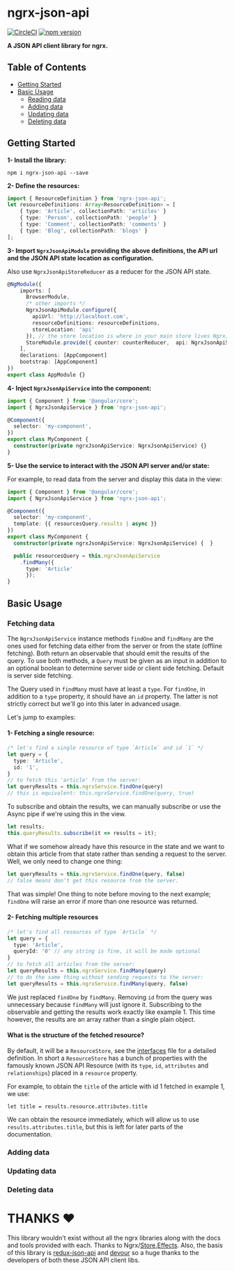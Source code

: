 # ngrx-json-api

[![CircleCI](https://circleci.com/gh/abdulhaq-e/ngrx-json-api.svg?style=shield&circle-token=:af0b4d120bc34d24279b9d3266d0db5fe0293d3b)](https://circleci.com/gh/abdulhaq-e/ngrx-json-api)
[![npm version](https://badge.fury.io/js/ngrx-json-api.svg)](https://badge.fury.io/js/ngrx-json-api)

**A JSON API client library for ngrx.**

## Table of Contents

- [Getting Started](#getting-started)
- [Basic Usage](#basic-usage)
  - [Reading data](#reading-data)
  - [Adding data](#adding-data)
  - [Updating data](#updating-data)
  - [Deleting data](#deleting-data)

## Getting Started

**1- Install the library:**
```
npm i ngrx-json-api --save
```
**2- Define the resources:**
```ts
import { ResourceDefinition } from 'ngrx-json-api';
let resourceDefinitions: Array<ResourceDefinition> = [
    { type: 'Article', collectionPath: 'articles' }
    { type: 'Person', collectionPath: 'people' }
    { type: 'Comment', collectionPath: 'comments' }
    { type: 'Blog', collectionPath: 'blogs' }
];
```
**3- Import `NgrxJsonApiModule` providing the above definitions, the API url and the JSON API state location as configuration.**

Also use `NgrxJsonApiStoreReducer` as a reducer for the JSON API state.
```ts
@NgModule({
    imports: [
      BrowserModule,  
      /* other imports */
      NgrxJsonApiModule.configure({
        apiUrl: 'http://localhost.com',
        resourceDefinitions: resourceDefinitions,
        storeLocation: 'api'
      }), // the store location is where in your main store lives NgrxJsonApiStore
      StoreModule.provide({ counter: counterReducer,  api: NgrxJsonApiStoreReducer})
    ],
    declarations: [AppComponent]
    bootstrap: [AppComponent]
})
export class AppModule {}
```
**4- Inject `NgrxJsonApiService` into the component:**
```ts
import { Component } from '@angular/core';
import { NgrxJsonApiService } from 'ngrx-json-api';

@Component({
  selector: 'my-component',
})
export class MyComponent {
  constructor(private ngrxJsonApiService: NgrxJsonApiService) {}
}
```
**5- Use the service to interact with the JSON API server and/or state:**

For example, to read data from the server and display this data in the view:
```ts
import { Component } from '@angular/core';
import { NgrxJsonApiService } from 'ngrx-json-api';

@Component({
  selector: 'my-component',
  template: {{ resourcesQuery.results | async }}
})
export class MyComponent {
  constructor(private ngrxJsonApiService: NgrxJsonApiService) {  }

  public resourcesQuery = this.ngrxJsonApiService
    .findMany({
      type: 'Article'
      });
}
```

## Basic Usage

### Fetching data

The `NgrxJsonApiService` instance methods `findOne` and `findMany` are the ones used for fetching data either from the server or from the state (offline fetching). Both return an observable that should emit the results of the query. To use both methods, a `Query` must be given as an input in addition to an optional boolean to determine server side or client side fetching. Default is server side fetching.

The Query used in `findMany` must have at least a `type`. For `findOne`, in addition to a `type` property, it should have an `id` property. The latter is not strictly correct but we'll go into this later in advanced usage.

Let's jump to examples:

#### 1- Fetching a single resource:
```ts
/* let's find a single resource of type `Article` and id `1` */
let query = {
  type: 'Article',
  id: '1',
}
// to fetch this 'article' from the server:
let queryResults = this.ngrxService.findOne(query)
// this is equivalent: this.ngrxService.findOne(query, true)

```
To subscribe and obtain the results, we can manually subscribe or use the Async pipe if we're using this in the view.
```ts
let results;
this.queryResults.subscribe(it => results = it);
```

What if we somehow already have this resource in the state and we want to obtain this article from that state rather than sending a request to the server. Well, we only need to change one thing:
```ts
let queryResults = this.ngrxService.findOne(query, false)
// false means don't get this resource from the server.
```

That was simple! One thing to note before moving to the next example; `findOne` will raise an error if more than one resource was returned.

#### 2- Fetching multiple resources
```ts
/* let's find all resources of type `Article` */
let query = {
  type: 'Article',
  queryId: '0' // any string is fine, it will be made optional
}
// to fetch all articles from the server:
let queryResults = this.ngrxService.findMany(query)
// to do the same thing without sending requests to the server:
let queryResults = this.ngrxService.findMany(query, false)
```

We just replaced `findOne` by `findMany`. Removing `id` from the query was unnecessary because `findMany` will just ignore it. Subscribing to the observable and getting the results work exactly like example 1. This time however, the results are an array rather than a single plain object.

#### What is the structure of the fetched resource?

By default, it will be a `ResourceStore`, see the [interfaces](./src/interfaces.ts) file for a detailed definition. In short a `ResourceStore` has a bunch of properties with the famously known JSON API Resource (with its `type`, `id`, `attributes` and `relationships`) placed in a `resource` property.

For example, to obtain the `title` of the article with id 1 fetched in example 1, we use:
```
let title = results.resource.attributes.title
```

We can obtain the resource immediately, which will allow us to use `results.attributes.title`, but this is left for later parts of the documentation.

### Adding data

### Updating data

### Deleting data

# THANKS :heart:

This library wouldn't exist without all the ngrx libraries along with the docs and tools provided with each. Thanks to Ngrx/[Store](https://github.com/ngrx/store),[Effects](https://github.com/ngrx/effects). Also, the basis of this library is [redux-json-api](https://github.com/dixieio/redux-json-api) and [devour](https://github.com/twg/devour) so a huge thanks to the developers of both these JSON API client libs.

